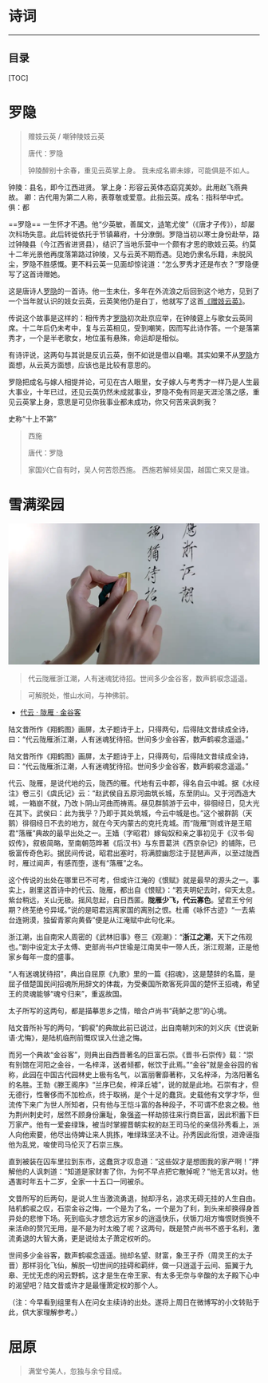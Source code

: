 # 诗词

------

## 目录

[TOC]



# 罗隐

> 赠妓云英 / 嘲钟陵妓云英
>
> 唐代：罗隐
>
> 钟陵醉别十余春，重见云英掌上身。
> 我未成名卿未嫁，可能俱是不如人。

<!-- 注释 -->

钟陵：县名，即今江西进贤。
掌上身：形容云英体态窈窕美妙。此用赵飞燕典故。
卿：古代用为第二人称，表尊敬或爱意。此指云英。成名：指科举中式。俱：都

==罗隐== 一生怀才不遇。他“少英敏，善属文，[诗](https://so.gushiwen.org/mingju/juv_a54b10cbf9a4.aspx)笔尤俊”（《唐才子传》），却屡次科场失意。此后转徙依托于节镇幕府，十分潦倒。罗隐当初以寒士身份赴举，路过钟陵县（今江西省进贤县），结识了当地乐营中一个颇有才思的歌妓云英。约莫十二年光景他再度落第路过钟陵，又与云英不期而遇。见她仍隶名乐籍，未脱风尘，罗隐不胜感慨。更不料云英一见面却惊诧道：“怎么罗秀才还是布衣？”罗隐便写了这首诗赠她。

<!-- 注释 -->

这是唐诗人[罗隐](https://www.baidu.com/s?wd=罗隐&tn=SE_PcZhidaonwhc_ngpagmjz&rsv_dl=gh_pc_zhidao)的一首诗。他一生未仕，多年在外流浪之后回到这个地方，见到了一个当年就认识的妓女云英，云英笑他仍是白丁，他就写了这首[《赠妓云英》](https://www.baidu.com/s?wd=《赠妓云英》&tn=SE_PcZhidaonwhc_ngpagmjz&rsv_dl=gh_pc_zhidao)。

传说这个故事是这样的：相传秀才[罗隐](https://www.baidu.com/s?wd=罗隐&tn=SE_PcZhidaonwhc_ngpagmjz&rsv_dl=gh_pc_zhidao)初次赴京应举，在钟陵筵上与歌女云英同席。十二年后仍未考中，复与云英相见，受到嘲笑，因而写此诗作答。一个是落第秀才，一个是半老歌女，地位虽有悬殊，命运却是相似。

有诗评说，这两句与其说是反讥云英，倒不如说是借以自嘲。其实如果不从[罗隐](https://www.baidu.com/s?wd=罗隐&tn=SE_PcZhidaonwhc_ngpagmjz&rsv_dl=gh_pc_zhidao)方面想，从云英方面想，应该也是比较有意思的。

罗隐把成名与嫁人相提并论，可见在古人眼里，女子嫁人与考秀才一样乃是人生最大事业，十年已过，还见云英仍然未成就事业，罗隐不免有同是天涯沦落之感，重见云英掌上身，意思是可见你我事业都未成功，你又何苦来讽刺我？

<!-- 注释 --> 

史称“十上不第”



> 西施
>
> 唐代：罗隐
>
> 家国兴亡自有时，吴人何苦怨西施。
> 西施若解倾吴国，越国亡来又是谁。



# 雪满梁园

![](1577979763.jpg)

> 代云陇雁浙江潮，人有迷魂犹待招。世间多少金谷客，数声鹤唳念遥遥。

> 可解脱处，惟山水间，与神佛前。

<!-- 注释 -->

- [代云 · 陇雁 · 金谷客](https://www.douban.com/group/topic/159911806/)

陆文昔所作《翔鹤图》画屏，太子题诗于上，只得两句，后得陆文昔续成全诗，曰：“代云陇雁浙江潮，人有迷魂犹待招。世间多少金谷客，数声鹤唳念遥遥。”

陆文昔所作《翔鹤图》画屏，太子题诗于上，只得两句，后得陆文昔续成全诗，曰：“代云陇雁浙江潮，人有迷魂犹待招。世间多少金谷客，数声鹤唳念遥遥。”

代云、陇雁，是说代地的云，陇西的雁。代地有云中郡，得名自云中城。据《水经注》卷三引《虞氏记》云：“赵武侯自五原河曲筑长城，东至阴山。又于河西造大城，一箱崩不就，乃改卜阴山河曲而祷焉。昼见群鹄游于云中，徘徊经日，见大光在其下。武侯曰：此为我乎？乃即于其处筑城，今云中城是也。”这个被群鹄（天鹅）徘徊经日不去的地方，就在今天内蒙古的克托克城。而“陇雁”则或许是王昭君“落雁”典故的最早出处之一。王嫱（字昭君）嫁匈奴和亲之事初见于《汉书·匈奴传》，叙极简略，至南朝范晔著《后汉书》与东晋葛洪《西京杂记》的铺陈，已极富传奇色彩。据民间传说，昭君出塞时，将满腔幽怨注于琵琶声声，以至过陇西时，雁过闻声，有感而堕，遂有“落雁”之名。

这个传说的出处在哪里已不可考，但或许江淹的《恨赋》就是最早的源头之一。事实上，剧里这首诗中的代云、陇雁，都出自《恨赋》：“若夫明妃去时，仰天太息。紫台稍远，关山无极。摇风忽起，白日西匿。**陇雁少飞，代云寡色**。望君王兮何期？终芜绝兮异域。”说的是昭君远离家国的离别之恨。杜甫《咏怀古迹》“一去紫台连朔漠，独留青冢向黄昏”便是从江淹赋中此句化来。

浙江潮，出自南宋人周密的《武林旧事》卷三《观潮》：“**浙江之潮**，天下之伟观也。”剧中设定太子太傅、吏部尚书卢世瑜是江南吴中一带人氏，浙江观潮，正是他家乡每年一度的盛事。

“人有迷魂犹待招”，典出自屈原《九歌》里的一篇《招魂》，这是楚辞的名篇，是屈子借楚国民间招魂所用辞文的体裁，为受秦国所欺客死异国的楚怀王招魂，希望王的灵魂能够“魂兮归来”，重返故国。

太子所写的这两句，都是描摹思乡之情，暗合卢尚书“莼鲈之思”的心境。

陆文昔所补写的两句，“鹤唳”的典故此前已说过，出自南朝刘宋的刘义庆《世说新语·尤悔》，是陆机临刑前慨叹误入仕途之悔。

而另一个典故“金谷客”，则典出自西晋著名的巨富石崇。《晋书·石崇传》载：“崇有别馆在河阳之金谷，一名梓泽，送者倾都，帐饮于此焉。”“金谷”就是金谷园的省称，此园在中国古代园林史上极有名气，以富丽奢靡著称，又名梓泽，为洛阳著名的名胜。王勃《滕王阁序》“兰序已矣，梓泽丘墟”，说的就是此地。石崇有才，但无德行，性奢侈而不加检点，终于取祸，是个十足的蠢货。史载他有文学才华，但流传下来广为世人所知者，只有他与王恺斗富的各种段子，不可谓不悲哀之极。他为荆州刺史时，居然不顾身份廉耻，象强盗一样劫掠往来行商巨富，因此积蓄下巨万家产。他有一爱妾绿珠，被当时掌握晋朝实权的赵王司马伦的亲信孙秀看上，派人向他索要，他尽出侍婢让来人挑拣，唯绿珠坚决不让。孙秀因此衔恨，进谗诬指他为乱党，唆使司马伦灭了石崇三族。

直到被装在囚车里拉到东市，这蠢货才叹息道：“这些奴才是想图我的家产啊！”押解他的人讽刺道：“知道是家财害了你，为何不早点把它散掉呢？”他无言以对。他遇害时年五十二岁，全家一十五口一同被杀。

文昔所写的后两句，是说人生当激流勇退，抛却浮名，追求无碍无挂的人生自由。陆机鹤唳之叹，石崇金谷之悔，一个是为了名，一个是为了利，到头来却换得身首异处的悲惨下场。死到临头才想念远方家乡的逍遥快乐，伏锧刀俎方悔恨财赀换不来活命的赘冗无用，是不是为时太晚了呢？这两句，既是赞卢尚书不惑于名利，激流勇退的大智大勇，更是说给太子萧定权听的。

世间多少金谷客，数声鹤唳念遥遥。抛却名望、财富，象王子乔（周灵王的太子晋）那样羽化飞仙，解脱一切世间的挂碍和羁绊，做一只逍遥于云间、振翼于九皋、无忧无虑的闲云野鹤，这才是生在帝王家、有太多无奈与辛酸的太子殿下心中的渴望吧？陆文昔或许才是最懂萧定权的那个人。

（注：今早看到组里有人在问女主续诗的出处。遂将上周日在微博写的小文转贴于此，供大家理解参考。）

# 屈原

> 满堂兮美人，忽独与余兮目成。

